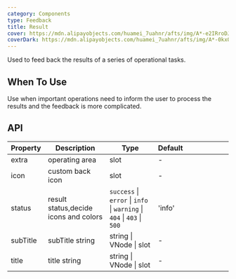 ```yaml
---
category: Components
type: Feedback
title: Result
cover: https://mdn.alipayobjects.com/huamei_7uahnr/afts/img/A*-e2IRroDJyEAAAAAAAAAAAAADrJ8AQ/original
coverDark: https://mdn.alipayobjects.com/huamei_7uahnr/afts/img/A*-0kxQrbHx2kAAAAAAAAAAAAADrJ8AQ/original
---
```


Used to feed back the results of a series of operational tasks.

## When To Use

Use when important operations need to inform the user to process the results and the feedback is more complicated.

## API

| Property | Description | Type | Default |  |  |  |  |  |  |
| --- | --- | --- | --- | --- | --- | --- | --- | --- | --- |
| extra | operating area | slot | - |  |  |  |  |  |  |
| icon | custom back icon | slot | - |  |  |  |  |  |  |
| status | result status,decide icons and colors | `success` \| `error` \| `info` \| `warning` \| `404` \| `403` \| `500` | 'info' |
| subTitle | subTitle string | string \| VNode \| slot | - |  |  |  |  |  |  |
| title | title string | string \| VNode \| slot | - |  |  |  |  |  |  |
